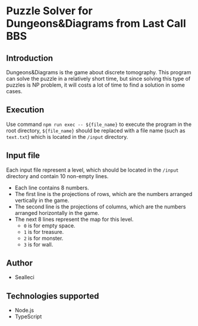 # Puzzle Solver for Dungeons&Diagrams from Last Call BBS

## Introduction

Dungeons&Diagrams is the game about discrete tomography. This program can solve the puzzle in a relatively short time, but since solving this type of puzzles is NP problem, it will costs a lot of time to find a solution in some cases.

## Execution

Use command `npm run exec -- ${file_name}` to execute the program in the root directory, `${file_name}` should be replaced with a file name (such as `text.txt`) which is located in the `/input` directory.

## Input file

Each input file represent a level, which should be located in the `/input` directory and contain 10 non-empty lines.

- Each line contains 8 numbers.
- The first line is the projections of rows, which are the numbers arranged vertically in the game.
- The second line is the projections of columns, which are the numbers arranged horizontally in the game.
- The next 8 lines represent the map for this level.
  - `0` is for empty space.
  - `1` is for treasure.
  - `2` is for monster.
  - `3` is for wall.

## Author

- Sealleci

## Technologies supported

- Node.js
- TypeScript

